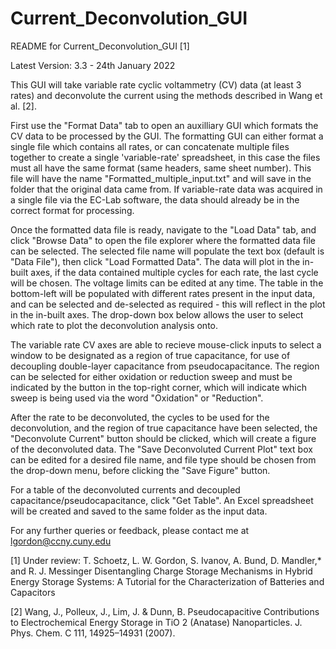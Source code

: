 # Current_Deconvolution_GUI

README for Current_Deconvolution_GUI [1]

Latest Version: 3.3 - 24th January 2022

This GUI will take variable rate cyclic voltammetry (CV) data (at least 3 rates) and deconvolute the current using the methods described in Wang et al. [2].

First use the "Format Data" tab to open an auxilliary GUI which formats the CV data to be processed by the GUI. The formatting GUI can either format a single file which contains all rates, or can concatenate multiple files together to create a single 'variable-rate' spreadsheet, in this case the files must all have the same format (same headers, same sheet number).
This file will have the name "Formatted_multiple_input.txt" and will save in the folder that the original data came from.
If variable-rate data was acquired in a single file via the EC-Lab software, the data should already be in the correct format for processing.

Once the formatted data file is ready, navigate to the "Load Data" tab, and click "Browse Data" to open the file explorer where the formatted data file can be selected.
The selected file name will populate the text box (default is "Data File"), then click "Load Formatted Data". 
The data will plot in the in-built axes, if the data contained multiple cycles for each rate, the last cycle will be chosen.
The voltage limits can be edited at any time. The table in the bottom-left will be populated with different rates present in the input data, and can be selected and de-selected as required - this will reflect in the plot in the in-built axes.
The drop-down box below allows the user to select which rate to plot the deconvolution analysis onto.

The variable rate CV axes are able to recieve mouse-click inputs to select a window to be designated as a region of true capacitance, for use of decoupling double-layer capacitance from pseudocapacitance. The region can be selected for either oxidation or reduction sweep and must be indicated by the button in the top-right corner, which will indicate which sweep is being used via the word "Oxidation" or "Reduction".

After the rate to be deconvoluted, the cycles to be used for the deconvolution, and the region of true capacitance have been selected, the "Deconvolute Current" button should be clicked, which will create a figure of the deconvoluted data. The "Save Deconvoluted Current Plot" text box can be edited for a desired file name, and file type should be chosen from the drop-down menu, before clicking the "Save Figure" button.

For a table of the deconvoluted currents and decoupled capacitance/pseudocapacitance, click "Get Table". An Excel spreadsheet will be created and saved to the same folder as the input data.

For any further queries or feedback, please contact me at lgordon@ccny.cuny.edu

[1] Under review: T. Schoetz, L. W. Gordon, S. Ivanov, A. Bund, D. Mandler,* and R. J. Messinger
Disentangling Charge Storage Mechanisms in Hybrid Energy Storage Systems: 
A Tutorial for the Characterization of Batteries and Capacitors

[2] Wang, J., Polleux, J., Lim, J. & Dunn, B. Pseudocapacitive Contributions 
to Electrochemical Energy Storage in TiO 2 (Anatase) Nanoparticles. 
J. Phys. Chem. C 111, 14925–14931 (2007).
